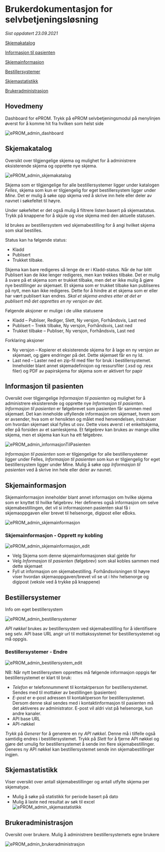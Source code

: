 # Brukerdokumentasjon for selvbetjeningsløsning

*Sist oppdatert 23.09.2021*

[Skjemakatalog](#skjemakatalog)

[Informasjon til pasienten](#informasjon-til-pasienten)

[Skjemainformasjon](#skjemainformasjon)

[Bestillersystemer](#bestillersystemer)

[Skjemastatistikk](#skjemastatistikk)

[Brukeradministrasjon](#brukeradministrasjon)


## Hovedmeny
Dashboard for ePROM. Trykk på ePROM selvbetjeningsmodul på menylinjen øverst for å komme hit fra hvilken som helst side
 
![ePROM_admin_dashboard](img/ePROM_admin_dashboard.PNG)


## Skjemakatalog
Oversikt over tilgjengelige skjema og mulighet for å administrere eksisterende skjema og opprette nye skjema.

![ePROM_admin_skjemakatalog](img/ePROM_admin_skjemakatalog.png)

Skjema som er tilgjengelige for alle bestillersystemer ligger under katalogen *Felles*, skjema som kun er tilgjengelig for eget bestillersystem ligger under *Mine*. Det er mulig å søke opp skjema ved å skrive inn hele eller deler av navnet i søkefeltet til høyre.

Under søkefeltet er det også mulig å filtrere listen basert på skjemastatus. Trykk på knappene for å skjule og vise skjema med den aktuelle statusen.

Id brukes av bestillersystem ved skjemabestilling for å angi hvilket skjema som skal bestilles.

Status kan ha følgende status:
 - Kladd
 - Publisert
 - Trukket tilbake. 

Skjema kan bare redigeres så lenge de er i Kladd-status. Når de har blitt Publisert kan de ikke lenger redigeres, men kan trekkes tilbake. Det er mulig å svare på et skjema som er trukket tilbake, men det er ikke mulig å gjøre nye bestillinger av skjemaet. Et skjema som er trukket tilbake kan publiseres på nytt, men kan ikke redigeres. Dette for å hindre at et skjema som er eller har vært publisert kan endres. *Skal et skjema endres etter at det er publisert må det opprettes en ny versjon av det.*

Følgende aksjoner er mulige  i de ulike statusene
*	Kladd – Publiser, Rediger, Slett, Ny versjon, Forhåndsvis, Last ned
*	Publisert – Trekk tilbake, Ny versjon, Forhåndsvis, Last ned
*	Trukket tilbake – Publiser, Ny versjon, Forhåndsvis, Last ned

Forklaring aksjoner
*	Ny versjon – Kopierer et eksisterende skjema for å lage en ny versjon av skjemaet, og gjøre endringer på det. Dette skjemaet får en ny Id.
*	Last ned – Laster ned en zip-fil med filer for bruk i bestillersystemet. Inneholder blant annet skjemadefinisjon og ressursfiler (.xsd og .resx filer) og PDF av papirskjema for skjema som er aktivert for papir

## Informasjon til pasienten
Oversikt over tilgjengelige *Informasjon til pasienten* og mulighet for å administrere eksisterende og opprette nye *Informasjon til pasienten*.
*Informasjon til pasienten* er følgebrevet som pasienten får sammen med skjemaet. Det kan inneholde utfyllende informasjon om skjemaet, hvem som er avsender, hva som er hensikten og målet med henvendelsen, instrukser om hvordan skjemaet skal fylles ut osv. Dette vises øverst i et enkeltskjema, eller på forsiden av et samleskjema. Et følgebrev kan brukes av mange ulike skjema, men et skjema kan kun ha ett følgebrev.

![ePROM_admin_informasjonTilPasienten](img/ePROM_admin_informasjonTilPasienten.png)

*Informasjon til pasienten* som er tilgjengelige for alle bestillersystemer ligger under Felles, *Informasjon til pasienten* som kun er tilgjengelig for eget bestillersystem ligger under Mine. Mulig å søke opp *Informasjon til pasienten* ved å skrive inn hele eller deler av navnet. 



## Skjemainformasjon
Skjemainformasjon inneholder blant annet informasjon om hvilke skjema som er knyttet til hvilke følgebrev.
Her defineres også informasjon om selve skjemabestillingen, det vil si informasjonen pasienten skal få i skjemaoppgaven eller brevet til helsenorge, digipost eller eBoks. 

![ePROM_admin_skjemainformasjon](img/ePROM_admin_skjemainformasjon.png)


### Skjemainformasjon - Opprett ny kobling

![ePROM_admin_skjemainformasjon_edit](img/ePROM_admin_skjemainformasjon_edit.png)

- Velg Skjema som denne skjemainformasjonen skal gjelde for
- Velg *Informasjon til pasienten* (følgebrev) som skal kobles sammen med dette skjemaet
- Fyll ut informasjon om skjemabestilling. Forhåndsvisningen til høyre viser hvordan skjemaoppgaven/brevet vil se ut i hhv helsenorge og digipost (veksle ved å trykke på knappene)


## Bestillersystemer
Info om eget bestillersystem

![ePROM_admin_bestillersystemer](img/ePROM_admin_bestillersystemer.png)

*API nøkkel* brukes av bestillersystem ved skjemabestilling for å identifisere seg selv.
API base URL angir url til mottakssystemet for bestillersystemet og må oppgis.


### Bestillersystemer - Endre

![ePROM_admin_bestillersystem_edit](img/ePROM_admin_bestillersystem_edit.png)


NB: Når nytt bestillersystem opprettes må følgende informasjon oppgis før bestillersystemet er klart til bruk:
 - *Telefon* er telefonnummeret til kontaktperson for bestillersystemet. Sendes med til mottaker av bestillingen (pasienten)
 - *E-post* er e-post adressen til kontaktperson for bestillersystemet. Dersom denne skal sendes med i kontaktinformasjon til pasienten må det aktiveres av administrator. E-post vil aldri vist på helsenorge, kun andre kanaler.
 - API base URL
 - API-nøkkel

*Trykk* på *Generer* for å generere en ny *API nøkkel*. Denne må i tilfelle også samtidig endres i bestillersystemet. Trykk på *Slett* for å fjerne API nøkkel og gjøre det umulig for bestillersystemet å sende inn flere skjemabestillinger. Generes ny API nøkkel kan bestillersystemet sende inn skjemabestillinger ingjen.



## Skjemastatistikk
Viser oversikt over antall skjemabestillinger og antall utfylte skjema per skjematype. 
 - Mulig å søke på statistikk for periode basert på dato
 - Mulig å laste ned resultat av søk til excel
![ePROM_admin_skjemastatistikk](img/ePROM_admin_skjemastatistikk.png)



## Brukeradministrasjon
Oversikt over brukere. Mulig å administrere bestillersystemets egne brukere

![ePROM_admin_brukeradministrasjon](img/ePROM_admin_brukeradministrasjon.png)
